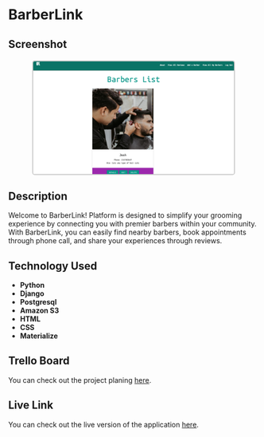 # BarberLink

## Screenshot

<img src="./main_app/static/images/barberlink.png" alt="Sports Players Tracker" style="width: 80%; border: 2px solid #ccc; border-radius: 5px; display: block; margin: 20px auto;" />


## Description

Welcome to BarberLink! Platform is designed to simplify your grooming experience by connecting you with premier barbers within your community. With BarberLink, you can easily find nearby barbers, book appointments through phone call, and share your experiences through reviews.
 
## Technology Used

- **Python** 
- **Django**
- **Postgresql**
- **Amazon S3**
- **HTML**
- **CSS** 
- **Materialize**

## Trello Board

You can check out the project planing [here](https://trello.com/invite/b/fpUD4lfC/ATTI0c516530cdcd70e2a6574e2f31349c57F68B7271/project-3).

## Live Link

You can check out the live version of the application [here](https://barberlink-d6788205aff5.herokuapp.com/).






